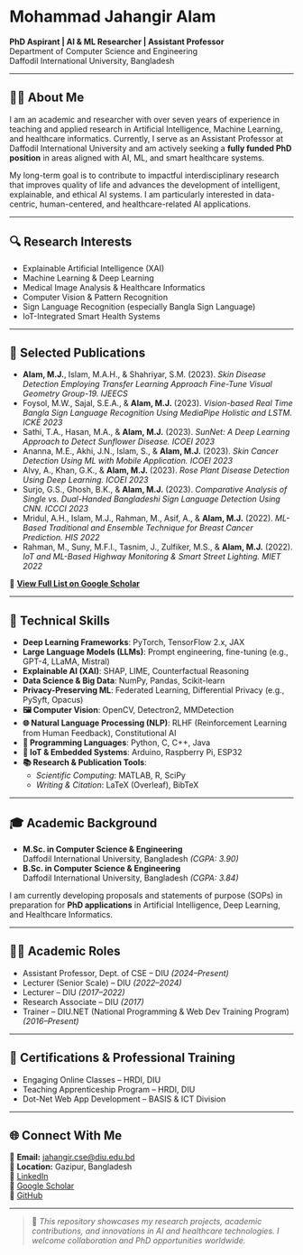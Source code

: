 # Mohammad Jahangir Alam  
**PhD Aspirant | AI & ML Researcher | Assistant Professor**  
Department of Computer Science and Engineering  
Daffodil International University, Bangladesh  

---

## 👨‍🎓 About Me  
I am an academic and researcher with over seven years of experience in teaching and applied research in Artificial Intelligence, Machine Learning, and healthcare informatics. Currently, I serve as an Assistant Professor at Daffodil International University and am actively seeking a **fully funded PhD position** in areas aligned with AI, ML, and smart healthcare systems.

My long-term goal is to contribute to impactful interdisciplinary research that improves quality of life and advances the development of intelligent, explainable, and ethical AI systems. I am particularly interested in data-centric, human-centered, and healthcare-related AI applications.

---

## 🔍 Research Interests  
- Explainable Artificial Intelligence (XAI)  
- Machine Learning & Deep Learning  
- Medical Image Analysis & Healthcare Informatics  
- Computer Vision & Pattern Recognition  
- Sign Language Recognition (especially Bangla Sign Language)  
- IoT-Integrated Smart Health Systems  

---

## 📝 Selected Publications  
- **Alam, M.J.**, Islam, M.A.H., & Shahriyar, S.M. (2023). *Skin Disease Detection Employing Transfer Learning Approach Fine-Tune Visual Geometry Group-19.* *IJEECS*  
- Foysol, M.W., Sajal, S.E.A., & **Alam, M.J.** (2023). *Vision-based Real Time Bangla Sign Language Recognition Using MediaPipe Holistic and LSTM.* *ICKE 2023*  
- Sathi, T.A., Hasan, M.A., & **Alam, M.J.** (2023). *SunNet: A Deep Learning Approach to Detect Sunflower Disease.* *ICOEI 2023*  
- Ananna, M.E., Akhi, J.N., Islam, S., & **Alam, M.J.** (2023). *Skin Cancer Detection Using ML with Mobile Application.* *ICOEI 2023*  
- Alvy, A., Khan, G.K., & **Alam, M.J.** (2023). *Rose Plant Disease Detection Using Deep Learning.* *ICOEI 2023*  
- Surjo, G.S., Ghosh, B.K., & **Alam, M.J.** (2023). *Comparative Analysis of Single vs. Dual-Handed Bangladeshi Sign Language Detection Using CNN.* *ICCCI 2023*  
- Mridul, A.H., Islam, M.J., Rahman, M., Asif, A., & **Alam, M.J.** (2022). *ML-Based Traditional and Ensemble Technique for Breast Cancer Prediction.* *HIS 2022*  
- Rahman, M., Suny, M.F.I., Tasnim, J., Zulfiker, M.S., & **Alam, M.J.** (2022). *IoT and ML-Based Highway Monitoring & Smart Street Lighting.* *MIET 2022*  

📄 **[View Full List on Google Scholar](https://scholar.google.com/citations?user=HRQKy-AAAAAJ&hl=en)**

---

## 🧰 Technical Skills  

- **Deep Learning Frameworks**: PyTorch, TensorFlow 2.x, JAX  
- **Large Language Models (LLMs)**: Prompt engineering, fine-tuning (e.g., GPT-4, LLaMA, Mistral)  
- **Explainable AI (XAI)**: SHAP, LIME, Counterfactual Reasoning  
- **Data Science & Big Data**: NumPy, Pandas, Scikit-learn  
- **Privacy-Preserving ML**: Federated Learning, Differential Privacy (e.g., PySyft, Opacus)  
- **🖼️ Computer Vision**: OpenCV, Detectron2, MMDetection  
- **🌐 Natural Language Processing (NLP)**: RLHF (Reinforcement Learning from Human Feedback), Constitutional AI  
- **💾 Programming Languages**: Python, C, C++, Java  
- **🔌 IoT & Embedded Systems**: Arduino, Raspberry Pi, ESP32  
- **📚 Research & Publication Tools**:  
  - *Scientific Computing*: MATLAB, R, SciPy  
  - *Writing & Citation*: LaTeX (Overleaf), BibTeX  

---

## 🎓 Academic Background  
- **M.Sc. in Computer Science & Engineering**  
  Daffodil International University, Bangladesh *(CGPA: 3.90)*  
- **B.Sc. in Computer Science & Engineering**  
  Daffodil International University, Bangladesh *(CGPA: 3.84)*  

I am currently developing proposals and statements of purpose (SOPs) in preparation for **PhD applications** in Artificial Intelligence, Deep Learning, and Healthcare Informatics.

---

## 👨‍🏫 Academic Roles  
- Assistant Professor, Dept. of CSE – DIU *(2024–Present)*  
- Lecturer (Senior Scale) – DIU *(2022–2024)*  
- Lecturer – DIU *(2017–2022)*  
- Research Associate – DIU *(2017)*  
- Trainer – DIU.NET (National Programming & Web Dev Training Program) *(2016–Present)*  

---

## 📜 Certifications & Professional Training  
- Engaging Online Classes – HRDI, DIU  
- Teaching Apprenticeship Program – HRDI, DIU  
- Dot-Net Web App Development – BASIS & ICT Division  

---

## 🌐 Connect With Me  
📧 **Email:** [jahangir.cse@diu.edu.bd](mailto:jahangir.cse@diu.edu.bd)  
📍 **Location:** Gazipur, Bangladesh  
🔗 [LinkedIn](https://www.linkedin.com/in/jahangircsediu/)  
🔗 [Google Scholar](https://scholar.google.com/citations?user=HRQKy-AAAAAJ&hl=en)  
🔗 [GitHub](https://github.com/jahangircsediu)

---

> 📌 _This repository showcases my research projects, academic contributions, and innovations in AI and healthcare technologies. I welcome collaboration and PhD opportunities worldwide._
